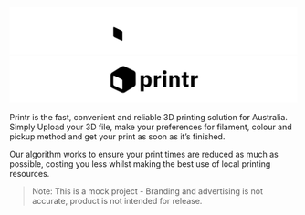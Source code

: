 <div style="text-align:center">
   <img src="./public/img/dark_logo.png#gh-dark-mode-only">
   <img src="./public/img/light_logo.png#gh-light-mode-only">
</div>

Printr is the fast, convenient and reliable 3D printing solution for Australia. Simply Upload your 3D file, make your preferences for filament, colour and pickup method and get your print as soon as it’s finished. 

Our algorithm works to ensure your print times are reduced as much as possible, costing you less whilst making the best use of local printing resources.

> Note: This is a mock project - Branding and advertising is not accurate, product is not intended for release.